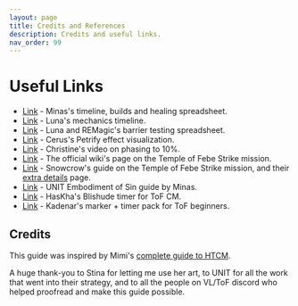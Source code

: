 ```yaml
---
layout: page
title: Credits and References
description: Credits and useful links.
nav_order: 99
---
```


# Useful Links

- [Link](https://docs.google.com/spreadsheets/d/1DLKL0aOoxAxW7RoQwaEpQCWjzMpPoqugMgocI53ARGM/edit?gid=549220484#gid=549220484) -  Minas's timeline, builds and healing spreadsheet.
- [Link](https://docs.google.com/spreadsheets/d/1p0O3i-nugvSbLA6t36_M1F3CKa2Xz4P7NTLm0zIjNdM/edit?usp=sharing) - Luna's mechanics timeline.
- [Link](https://docs.google.com/spreadsheets/d/1h2Mk5ca1k-mliN3DrzWn-MP5dw02I3XnI035FK8RiqY/edit?gid=0#gid=0) - Luna and REMagic's barrier testing spreadsheet.
- [Link](https://docs.google.com/spreadsheets/d/14SKKC5mgOG2cLuylbZDGnUrjgza3Dj4wKtyf7uxDV5Q/edit?gid=0#gid=0) - Cerus's Petrify effect visualization.
- [Link](https://www.google.com/url?q=https://www.youtube.com/watch?v%3DhQyG47IMnoI&sa=D&source=editors&ust=1720282891059184&usg=AOvVaw2qaZy1i8l2TknKSMhCndxb) - Christine's video on phasing to 10%.
- [Link](https://wiki.guildwars2.com/wiki/Strike_Mission:_Temple_of_Febe) - The official wiki's page on the Temple of Febe Strike mission.
- [Link](https://snowcrows.com/guides/strikes/secrets-of-the-obscure/temple-of-febe-guide) - Snowcrow's guide on the Temple of Febe Strike mission, and their [extra details](https://snowcrows.com/guides/strikes/secrets-of-the-obscure/temple-of-febe-extra-detail) page.
- [Link](https://unit-gw2.github.io/eos) - UNIT Embodiment of Sin guide by Minas.
- [Link](https://github.com/HasKha/gw2-timers) - HasKha's Blishude timer for ToF CM.
- [Link](https://cdn.discordapp.com/attachments/1219006517395591259/1235454408247218226/Febe_Empowered_Walls_Timers.zip?ex=668a1f94&is=6688ce14&hm=803b75dc076402bff460bbd3e6958e24e050f4873e9bcbdacc22ec8b48a69ec9&) - Kadenar's marker + timer pack for ToF beginners.

## Credits

This guide was inspired by Mimi's [complete guide to HTCM](https://docs.google.com/presentation/d/1muhszb0eEqLpIm0hp37nS4bEMZHnXGUJp-8O_Ooqscg/edit#slide=id.g210d508f5d7_0_0).

A huge thank-you to Stina for letting me use her art, to UNIT for all the work that went into their strategy, and to all the people on VL/ToF discord who helped proofread and make this guide possible.
